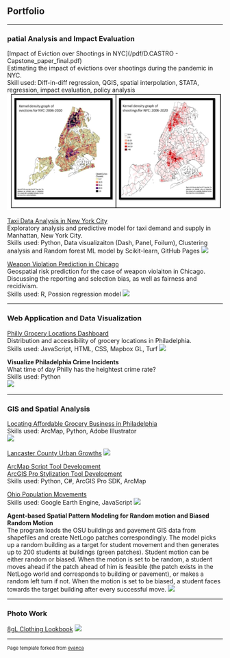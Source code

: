 ## Portfolio

---

### patial Analysis and Impact Evaluation


[Impact of Eviction over Shootings in NYC](/pdf/D.CASTRO - Capstone_paper_final.pdf)<br/>
Estimating the impact of evictions over shootings during the pandemic in NYC. <br/>
Skill used: Diff-in-diff regression, QGIS, spatial interpolation, STATA, regression, impact evaluation, policy analysis
<img src="images/evictions.JPG?raw=true"/>


[Taxi Data Analysis in New York City](https://xinyimsumyee.github.io/tanalyxi/)<br/>
Exploratory analysis and predictive model for taxi demand and supply in Manhattan, New York City.<br/>
Skills used: Python, Data visualizaiton (Dash, Panel, Foilum), Clustering analysis and Random forest ML model by Scikit-learn, GitHub Pages 
<img src="images/taxi.jpg?raw=true"/>


[Weapon Violation Prediction in Chicago](/MyProject/XiaoranWang_RiskPrediction)<br/>
Geospatial risk prediction for the case of weapon violaiton in Chicago. Discussing the reporting and selection bias, as well as fairness and recidivism.<br/> 
Skills used: R, Possion regression model
<img src="images/wv.jpg?raw=true"/>

---


### Web Application and Data Visualization 

[Philly Grocery Locations Dashboard](/MyProject/finalproject-611/index.html)<br/>
Distribution and accessibility of grocery locations in Philadelphia.<br/>
Skills used: JavaScript, HTML, CSS, Mapbox GL, Turf
<img src="images/finalprojectImg.gif?raw=true"/>



**Visualize Philadelphia Crime Incidents**<br/> 
What time of day Philly has the heightest crime rate?<br/> 
Skills used: Python <br/>
<img src="/MyProject/philly_crime.gif?raw=true"/>

---


### GIS and Spatial Analysis


[Locating Affordable Grocery Business in Philadelphia](/MyProject/Wang,Xiaoran11.pdf)<br/>
Skills used: ArcMap, Python, Adobe Illustrator<br/>
<img src="images/capstone.jpg?raw=true"/>



[Lancaster County Urban Growths](/MyProject/LancasterCountyUrbanGrowthProject.pdf)
<img src="images/urbandevelop.jpg?raw=true"/>


[ArcMap Script Tool Development](/MyProject/ArcMapToolSummarize.pdf)<br/>
[ArcGIS Pro Stylization Tool Development](/MyProject/UsersManual.pdf)<br/>
Skills used: Python, C#, ArcGIS Pro SDK, ArcMap


[Ohio Population Movements](/MyProject/Ohio_Population_Movement.pdf)<br/>
Skills used: Google Earth Engine, JavaScript
<img src="images/gee.jpg?raw=true"/>


**Agent-based Spatial Pattern Modeling for Random motion and Biased Random Motion** <br/>
The program loads the OSU buildings and pavement GIS data from shapefiles and create NetLogo patches correspondingly. The model picks up a random building as a target for student movement and then generates up to 200 students at buildings (green patches). Student motion can be either random or biased. When the motion is set to be random, a student moves ahead if the patch ahead of him is feasible (the patch exists in the NetLogo world and corresponds to building or pavement), or makes a random left turn if not. When the motion is set to be biased, a student faces towards the target building after every successful move.
<img src="images/netlogo.gif?raw=true"/>

---

### Photo Work
[8gL Clothing Lookbook](https://www.instagram.com/8gl.co/)
<img src="images/lookbook.jpg?raw=true"/>


---
<p style="font-size:11px">Page template forked from <a href="https://github.com/evanca/quick-portfolio">evanca</a></p>
<!-- Remove above link if you don't want to attibute -->

